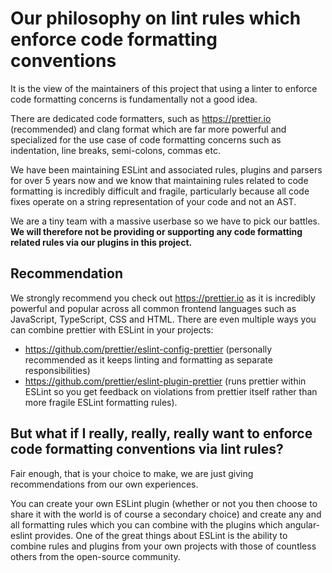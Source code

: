# Our philosophy on lint rules which enforce code formatting conventions

It is the view of the maintainers of this project that using a linter to enforce code formatting concerns is fundamentally not a good idea.

There are dedicated code formatters, such as https://prettier.io (recommended) and clang format which are far more powerful and specialized for the use case of code formatting concerns such as indentation, line breaks, semi-colons, commas etc.

We have been maintaining ESLint and associated rules, plugins and parsers for over 5 years now and we know that maintaining rules related to code formatting is incredibly difficult and fragile, particularly because all code fixes operate on a string representation of your code and not an AST.

We are a tiny team with a massive userbase so we have to pick our battles. **We will therefore not be providing or supporting any code formatting related rules via our plugins in this project.**

## Recommendation

We strongly recommend you check out https://prettier.io as it is incredibly powerful and popular across all common frontend languages such as JavaScript, TypeScript, CSS and HTML. There are even multiple ways you can combine prettier with ESLint in your projects:

- https://github.com/prettier/eslint-config-prettier (personally recommended as it keeps linting and formatting as separate responsibilities)
- https://github.com/prettier/eslint-plugin-prettier (runs prettier within ESLint so you get feedback on violations from prettier itself rather than more fragile ESLint formatting rules).

## But what if I really, really, really want to enforce code formatting conventions via lint rules?

Fair enough, that is your choice to make, we are just giving recommendations from our own experiences.

You can create your own ESLint plugin (whether or not you then choose to share it with the world is of course a secondary choice) and create any and all formatting rules which you can combine with the plugins which angular-eslint provides. One of the great things about ESLint is the ability to combine rules and plugins from your own projects with those of countless others from the open-source community.
